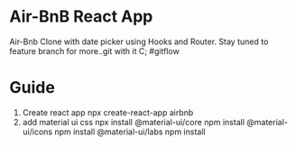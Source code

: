 # Air-BnB React App

Air-Bnb Clone with date picker using Hooks and Router. Stay tuned to feature branch for more..git with it C; #gitflow

# Guide
1. Create react app
    npx create-react-app airbnb
2. add material ui css
    npx install @material-ui/core
    npm install @material-ui/icons
    npm install @material-ui/labs
    npm install
